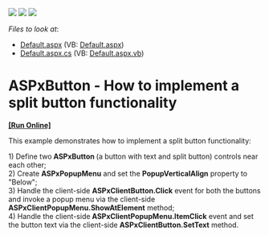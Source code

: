 <!-- default badges list -->
![](https://img.shields.io/endpoint?url=https://codecentral.devexpress.com/api/v1/VersionRange/128530528/13.1.5%2B)
[![](https://img.shields.io/badge/Open_in_DevExpress_Support_Center-FF7200?style=flat-square&logo=DevExpress&logoColor=white)](https://supportcenter.devexpress.com/ticket/details/E3932)
[![](https://img.shields.io/badge/📖_How_to_use_DevExpress_Examples-e9f6fc?style=flat-square)](https://docs.devexpress.com/GeneralInformation/403183)
<!-- default badges end -->
<!-- default file list -->
*Files to look at*:

* [Default.aspx](./CS/WebSite/Default.aspx) (VB: [Default.aspx](./VB/WebSite/Default.aspx))
* [Default.aspx.cs](./CS/WebSite/Default.aspx.cs) (VB: [Default.aspx.vb](./VB/WebSite/Default.aspx.vb))
<!-- default file list end -->
# ASPxButton - How to implement a split button functionality
<!-- run online -->
**[[Run Online]](https://codecentral.devexpress.com/e3932/)**
<!-- run online end -->


<p>This example demonstrates how to implement a split button functionality:</p><p>1) Define two<strong> ASPxButton </strong>(a button with text and split button) controls near each other;<br />
2) Create <strong>ASPxPopupMenu</strong> and set the <strong>PopupVerticalAlign</strong> property to "Below";<br />
3) Handle the client-side <strong>ASPxClientButton.Click</strong> event for both the buttons and invoke a popup menu via the client-side <strong>ASPxClientPopupMenu.ShowAtElement</strong> method;<br />
4) Handle the client-side<strong> ASPxClientPopupMenu.ItemClick</strong> event and set the button text via the client-side <strong>ASPxClientButton.SetTex</strong><strong>t</strong> method.</p>

<br/>


